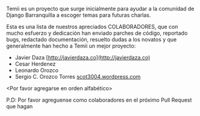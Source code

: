 Temii es un proyecto que surge inicialmente para ayudar a la comunidad
de Django Barranquilla a escoger temas para futuras charlas.

Esta es una lista de nuestros apreciados COLABORADORES, que con mucho
esfuerzo y dedicación han enviado parches de código, reportado bugs,
redactado documentación, resuelto dudas a los novatos y que generalmente
han hecho a Temii un mejor proyecto:

- Javier Daza [http://javierdaza.co](http://javierdaza.co)
- Cesar Herdenez
- Leonardo Orozco
- Sergio C. Orozco Torres [scot3004.wordpress.com](http://scot3004.wordpress.com)

<Por favor agregarse en orden alfabético>

P.D: Por favor agreguense como colaboradores en el próximo
Pull Request que hagan
